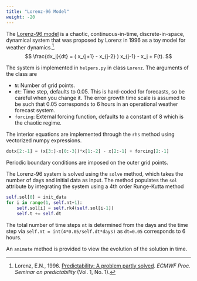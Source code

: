 ```yaml
---
title: "Lorenz-96 Model"
weight: -20
---
```


The [Lorenz-96 model](https://en.wikipedia.org/wiki/Lorenz_96_model) is a chaotic, continuous-in-time, discrete-in-space, dynamical system that was proposed by Lorenz in 1996 as a toy model for weather dynamics.[^fn1].  
$$ \frac{dx_j}{dt} = ( x_{j+1} - x_{j-2} ) x_{j-1} - x_j + F(t). $$

The system is implemented in `helpers.py` in class `Lorenz`. The arguments of the class are
- `N`: Number of grid points.
- `dt`: Time step, defaults to 0.05. This is hard-coded for forecasts, so be careful when you change it. The error growth time scale is assumed to be such that 0.05 corresponds to 6 hours in an operational weather forecast system.
- `forcing`: External forcing function, defaults to a constant of 8 which is the chaotic regime.

The interior equations are implemented through the `rhs` method using vectorized numpy expressions.

```py
dotx[2:-1] = (x[3:]-x[0:-3])*x[1:-2] - x[2:-1] + forcing[2:-1]
```
Periodic boundary conditions are imposed on the outer grid points.

The Lorenz-96 system is solved using the `solve` method, which takes the number of days and initial data as input. The method populates the `sol` attribute by integrating the system using a 4th order Runge-Kutta method   
```py
self.sol[0] = init_data
for i in range(1, self.nt+1):
    self.sol[i] = self.rk4(self.sol[i-1])
    self.t += self.dt
```
The total number of time steps `nt` is determined from the days and the time step via `self.nt = int(4*0.05/self.dt*days)` as `dt=0.05` corresponds to 6 hours.

An `animate` method is provided to view the evolution of the solution in time.


[^fn1]: Lorenz, E.N., 1996. [Predictability: A problem partly solved](https://www.ecmwf.int/en/elibrary/10829-predictability-problem-partly-solved). *ECMWF Proc. Seminar on predictability* (Vol. 1, No. 1).